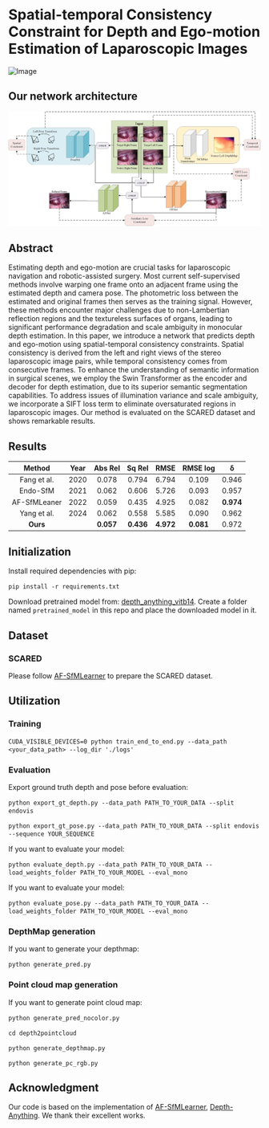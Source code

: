 # Spatial-temporal Consistency Constraint for Depth and Ego-motion Estimation of Laparoscopic Images

![Image](./img/our_work.png)
## Our network architecture
![Image](./img/arch.jpg)

## Abstract
Estimating depth and ego-motion are crucial tasks for laparoscopic navigation and robotic-assisted surgery. Most current self-supervised methods involve warping one frame onto an adjacent frame using the estimated depth and camera pose. The photometric loss between the estimated and original frames then serves as the training signal. However, these methods encounter major challenges due to non-Lambertian reflection regions and the textureless surfaces of organs, leading to significant performance degradation and scale ambiguity in monocular depth estimation. In this paper, we introduce a network that predicts depth and ego-motion using spatial-temporal consistency constraints. Spatial consistency is derived from the left and right views of the stereo laparoscopic image pairs, while temporal consistency comes from consecutive frames. To enhance the understanding of semantic information in surgical scenes, we employ the Swin Transformer as the encoder and decoder for depth estimation, due to its superior semantic segmentation capabilities. To address issues of illumination variance and scale ambiguity, we incorporate a SIFT loss term to eliminate oversaturated regions in laparoscopic images. Our method is evaluated on the SCARED dataset and shows remarkable results. 

## Results

| Method | Year | Abs Rel | Sq Rel | RMSE | RMSE log | &delta; |
|  :----:  | :----:  | :----:   |  :----:  | :----:  | :----:  | :----:  | 
| Fang et al. | 2020 | 0.078 |	0.794 |	6.794 |	0.109 |	0.946 |
| Endo-SfM | 2021 | 0.062 |	0.606 |	5.726 |	0.093 |	0.957 |
| AF-SfMLeaner | 2022 | 0.059 |	0.435 |	4.925 |	0.082 |	__0.974__ |
| Yang et al. | 2024 | 0.062 |	0.558 |	5.585 |	0.090 |	0.962 |
|__Ours__ | | __0.057__ |	__0.436__ |	__4.972__ |	__0.081__ |	0.972 | 

## Initialization


Install required dependencies with pip:
```
pip install -r requirements.txt
```

Download pretrained model from: [depth_anything_vitb14](https://drive.google.com/file/d/163ILZcnz_-IUoIgy1UF_r7PAQBqgDbll/view?usp=sharing). Create a folder named ```pretrained_model``` in this repo and place the downloaded model in it.

## Dataset
### SCARED
Please follow [AF-SfMLearner](https://github.com/ShuweiShao/AF-SfMLearner) to prepare the SCARED dataset.

## Utilization

### Training
```
CUDA_VISIBLE_DEVICES=0 python train_end_to_end.py --data_path <your_data_path> --log_dir './logs'
```

### Evaluation

Export ground truth depth and pose before evaluation:
```
python export_gt_depth.py --data_path PATH_TO_YOUR_DATA --split endovis
```
```
python export_gt_pose.py --data_path PATH_TO_YOUR_DATA --split endovis --sequence YOUR_SEQUENCE
```

If you want to evaluate your model:
```
python evaluate_depth.py --data_path PATH_TO_YOUR_DATA --load_weights_folder PATH_TO_YOUR_MODEL --eval_mono
```

If you want to evaluate your model:
```
python evaluate_pose.py --data_path PATH_TO_YOUR_DATA --load_weights_folder PATH_TO_YOUR_MODEL --eval_mono
```
### DepthMap generation
If you want to generate your depthmap:
```
python generate_pred.py
```
### Point cloud map generation
If you want to generate point cloud map:
```
python generate_pred_nocolor.py
```
```
cd depth2pointcloud
```
```
python generate_depthmap.py
```
```
python generate_pc_rgb.py
```

## Acknowledgment
Our code is based on the implementation of [AF-SfMLearner](https://github.com/ShuweiShao/AF-SfMLearner), [Depth-Anything](https://github.com/LiheYoung/Depth-Anything). We thank their excellent works.



